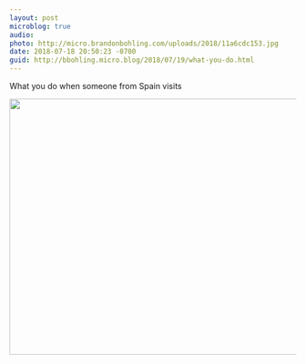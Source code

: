 ```yaml
---
layout: post
microblog: true
audio: 
photo: http://micro.brandonbohling.com/uploads/2018/11a6cdc153.jpg
date: 2018-07-18 20:50:23 -0700
guid: http://bbohling.micro.blog/2018/07/19/what-you-do.html
---
```

What you do when someone from Spain visits

<img src="http://micro.brandonbohling.com/uploads/2018/11a6cdc153.jpg" width="600" height="450" />
